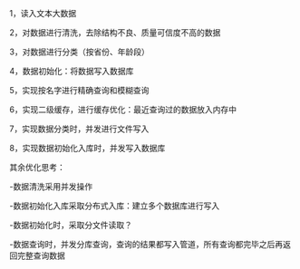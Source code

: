 
1，读入文本大数据

2，对数据进行清洗，去除结构不良、质量可信度不高的数据

3，对数据进行分类（按省份、年龄段）

4，数据初始化：将数据写入数据库

5，实现按名字进行精确查询和模糊查询

6，实现二级缓存，进行缓存优化：最近查询过的数据放入内存中

7，实现数据分类时，并发进行文件写入

8，实现数据初始化入库时，并发写入数据库

其余优化思考：

-数据清洗采用并发操作

-数据初始化入库采取分布式入库：建立多个数据库进行写入

-数据初始化时，采取分文件读取？

-数据查询时，并发分库查询，查询的结果都写入管道，所有查询都完毕之后再返回完整查询数据

